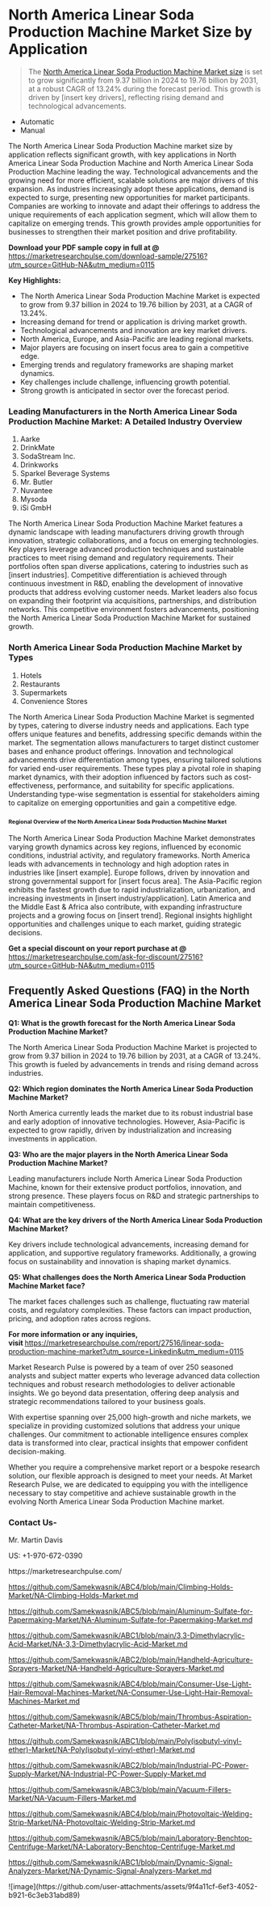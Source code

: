 <h1>North America Linear Soda Production Machine Market&nbsp;Size by Application</h1><blockquote><p>The <a href="https://marketresearchpulse.com/download-sample/27516?utm_source=GitHub-NA&amp;utm_medium=0115">North America Linear Soda Production Machine Market size</a> is set to grow significantly from 9.37 billion in 2024 to 19.76 billion by 2031, at a robust CAGR of 13.24% during the forecast period. This growth is driven by [insert key drivers], reflecting rising demand and technological advancements.</p></blockquote><ul><li>Automatic<li> Manual</li></ul><p>The North America Linear Soda Production Machine market size by application reflects significant growth, with key applications in North America Linear Soda Production Machine and North America Linear Soda Production Machine leading the way. Technological advancements and the growing need for more efficient, scalable solutions are major drivers of this expansion. As industries increasingly adopt these applications, demand is expected to surge, presenting new opportunities for market participants. Companies are working to innovate and adapt their offerings to address the unique requirements of each application segment, which will allow them to capitalize on emerging trends. This growth provides ample opportunities for businesses to strengthen their market position and drive profitability.</p><p><strong>Download your PDF sample copy in full at @ </strong><a href="https://marketresearchpulse.com/download-sample/27516?utm_source=GitHub-NA&amp;utm_medium=0115">https://marketresearchpulse.com/download-sample/27516?utm_source=GitHub-NA&amp;utm_medium=0115</a></p><p><strong>Key Highlights: </strong></p><ul><li>The North America Linear Soda Production Machine Market is expected to grow from 9.37 billion in 2024 to 19.76 billion by 2031, at a CAGR of 13.24%.</li><li>Increasing demand for trend or application is driving market growth.</li><li>Technological advancements and innovation are key market drivers.</li><li>North America, Europe, and Asia-Pacific are leading regional markets.</li><li>Major players are focusing on insert focus area to gain a competitive edge.</li><li>Emerging trends and regulatory frameworks are shaping market dynamics.</li><li>Key challenges include challenge, influencing growth potential.</li><li>Strong growth is anticipated in sector over the forecast period.</li></ul><h3>Leading Manufacturers in the North America Linear Soda Production Machine Market: A Detailed Industry Overview</h3><ol><li>Aarke</li><li>DrinkMate</li><li>SodaStream Inc.</li><li>Drinkworks</li><li>Sparkel Beverage Systems</li><li>Mr. Butler</li><li>Nuvantee</li><li>Mysoda</li><li>iSi GmbH</li></ol><div class="flex max-w-full flex-col flex-grow"><div class="min-h-8 text-message flex w-full flex-col items-end gap-2 whitespace-normal break-words [.text-message+&amp;]:mt-5" dir="auto" data-message-author-role="assistant" data-message-id="fd8432e4-4910-450d-b182-61b7bfb0a01f" data-message-model-slug="gpt-4o"><div class="flex w-full flex-col gap-1 empty:hidden first:pt-[3px]"><div class="markdown prose w-full break-words dark:prose-invert light"><p>The North America Linear Soda Production Machine Market features a dynamic landscape with leading manufacturers driving growth through innovation, strategic collaborations, and a focus on emerging technologies. Key players leverage advanced production techniques and sustainable practices to meet rising demand and regulatory requirements. Their portfolios often span diverse applications, catering to industries such as [insert industries]. Competitive differentiation is achieved through continuous investment in R&amp;D, enabling the development of innovative products that address evolving customer needs. Market leaders also focus on expanding their footprint via acquisitions, partnerships, and distribution networks. This competitive environment fosters advancements, positioning the North America Linear Soda Production Machine Market for sustained growth.</p></div></div></div></div><h3>North America Linear Soda Production Machine Market by Types</h3><ol><li>Hotels<li> Restaurants<li> Supermarkets<li> Convenience Stores</li></ol><div class="flex max-w-full flex-col flex-grow"><div class="min-h-8 text-message flex w-full flex-col items-end gap-2 whitespace-normal break-words [.text-message+&amp;]:mt-5" dir="auto" data-message-author-role="assistant" data-message-id="084470be-0bb7-4664-bddf-5156b4f41249" data-message-model-slug="gpt-4o-mini"><div class="flex w-full flex-col gap-1 empty:hidden first:pt-[3px]"><div class="markdown prose w-full break-words dark:prose-invert light"><p>The North America Linear Soda Production Machine Market is segmented by types, catering to diverse industry needs and applications. Each type offers unique features and benefits, addressing specific demands within the market. The segmentation allows manufacturers to target distinct customer bases and enhance product offerings. Innovation and technological advancements drive differentiation among types, ensuring tailored solutions for varied end-user requirements. These types play a pivotal role in shaping market dynamics, with their adoption influenced by factors such as cost-effectiveness, performance, and suitability for specific applications. Understanding type-wise segmentation is essential for stakeholders aiming to capitalize on emerging opportunities and gain a competitive edge.</p></div></div></div></div><h3><span style="font-size: 11px;">Regional Overview of the North America Linear Soda Production Machine Market</span></h3><div class="flex max-w-full flex-col flex-grow"><div class="min-h-8 text-message flex w-full flex-col items-end gap-2 whitespace-normal break-words [.text-message+&amp;]:mt-5" dir="auto" data-message-author-role="assistant" data-message-id="e9038762-ce64-4e30-91c9-9bd413514231" data-message-model-slug="gpt-4o-mini"><div class="flex w-full flex-col gap-1 empty:hidden first:pt-[3px]"><div class="markdown prose w-full break-words dark:prose-invert light"><p>The North America Linear Soda Production Machine Market demonstrates varying growth dynamics across key regions, influenced by economic conditions, industrial activity, and regulatory frameworks. North America leads with advancements in technology and high adoption rates in industries like [insert example]. Europe follows, driven by innovation and strong governmental support for [insert focus area]. The Asia-Pacific region exhibits the fastest growth due to rapid industrialization, urbanization, and increasing investments in [insert industry/application]. Latin America and the Middle East &amp; Africa also contribute, with expanding infrastructure projects and a growing focus on [insert trend]. Regional insights highlight opportunities and challenges unique to each market, guiding strategic decisions.</p></div></div></div></div><p><strong>Get a special discount on your report purchase at @ </strong><a href="https://marketresearchpulse.com/ask-for-discount/27516?utm_source=GitHub-NA&amp;utm_medium=0115">https://marketresearchpulse.com/ask-for-discount/27516?utm_source=GitHub-NA&amp;utm_medium=0115</a></p><h2>Frequently Asked Questions (FAQ) in the North America Linear Soda Production Machine Market</h2><p><strong>Q1: What is the growth forecast for the North America Linear Soda Production Machine Market?</strong></p><p>The North America Linear Soda Production Machine Market is projected to grow from 9.37 billion in 2024 to 19.76 billion by 2031, at a CAGR of 13.24%. This growth is fueled by advancements in trends and rising demand across industries.</p><p><strong>Q2: Which region dominates the North America Linear Soda Production Machine Market?</strong></p><p>North America currently leads the market due to its robust industrial base and early adoption of innovative technologies. However, Asia-Pacific is expected to grow rapidly, driven by industrialization and increasing investments in application.</p><p><strong>Q3: Who are the major players in the North America Linear Soda Production Machine Market?</strong></p><p>Leading manufacturers include North America Linear Soda Production Machine, known for their extensive product portfolios, innovation, and strong presence. These players focus on R&amp;D and strategic partnerships to maintain competitiveness.</p><p><strong>Q4: What are the key drivers of the North America Linear Soda Production Machine Market?</strong></p><p>Key drivers include technological advancements, increasing demand for application, and supportive regulatory frameworks. Additionally, a growing focus on sustainability and innovation is shaping market dynamics.</p><p><strong>Q5: What challenges does the North America Linear Soda Production Machine Market face?</strong></p><p>The market faces challenges such as challenge, fluctuating raw material costs, and regulatory complexities. These factors can impact production, pricing, and adoption rates across regions.</p><p><strong>For more information or any inquiries, visit&nbsp;</strong><a href="https://marketresearchpulse.com/report/27516/linear-soda-production-machine-market?utm_source=Linkedin&utm_medium=0115">https://marketresearchpulse.com/report/27516/linear-soda-production-machine-market?utm_source=Linkedin&utm_medium=0115</a></p><p>Market Research Pulse is powered by a team of over 250 seasoned analysts and subject matter experts who leverage advanced data collection techniques and robust research methodologies to deliver actionable insights. We go beyond data presentation, offering deep analysis and strategic recommendations tailored to your business goals.</p><p>With expertise spanning over 25,000 high-growth and niche markets, we specialize in providing customized solutions that address your unique challenges. Our commitment to actionable intelligence ensures complex data is transformed into clear, practical insights that empower confident decision-making.</p><p>Whether you require a comprehensive market report or a bespoke research solution, our flexible approach is designed to meet your needs. At Market Research Pulse, we are dedicated to equipping you with the intelligence necessary to stay competitive and achieve sustainable growth in the evolving North America Linear Soda Production Machine market.</p><h3><strong>Contact Us-</strong></h3><p>Mr. Martin Davis</p><p>US: +1-970-672-0390</p><p>https://marketresearchpulse.com/</p><p><a href="https://github.com/Samekwasnik/ABC4/blob/main/Climbing-Holds-Market/NA-Climbing-Holds-Market.md">https://github.com/Samekwasnik/ABC4/blob/main/Climbing-Holds-Market/NA-Climbing-Holds-Market.md</a></p><p><a href="https://github.com/Samekwasnik/ABC5/blob/main/Aluminum-Sulfate-for-Papermaking-Market/NA-Aluminum-Sulfate-for-Papermaking-Market.md">https://github.com/Samekwasnik/ABC5/blob/main/Aluminum-Sulfate-for-Papermaking-Market/NA-Aluminum-Sulfate-for-Papermaking-Market.md</a></p><p><a href="https://github.com/Samekwasnik/ABC1/blob/main/3,3-Dimethylacrylic-Acid-Market/NA-3,3-Dimethylacrylic-Acid-Market.md">https://github.com/Samekwasnik/ABC1/blob/main/3,3-Dimethylacrylic-Acid-Market/NA-3,3-Dimethylacrylic-Acid-Market.md</a></p><p><a href="https://github.com/Samekwasnik/ABC2/blob/main/Handheld-Agriculture-Sprayers-Market/NA-Handheld-Agriculture-Sprayers-Market.md">https://github.com/Samekwasnik/ABC2/blob/main/Handheld-Agriculture-Sprayers-Market/NA-Handheld-Agriculture-Sprayers-Market.md</a></p><p><a href="https://github.com/Samekwasnik/ABC4/blob/main/Consumer-Use-Light-Hair-Removal-Machines-Market/NA-Consumer-Use-Light-Hair-Removal-Machines-Market.md">https://github.com/Samekwasnik/ABC4/blob/main/Consumer-Use-Light-Hair-Removal-Machines-Market/NA-Consumer-Use-Light-Hair-Removal-Machines-Market.md</a></p><p><a href="https://github.com/Samekwasnik/ABC5/blob/main/Thrombus-Aspiration-Catheter-Market/NA-Thrombus-Aspiration-Catheter-Market.md">https://github.com/Samekwasnik/ABC5/blob/main/Thrombus-Aspiration-Catheter-Market/NA-Thrombus-Aspiration-Catheter-Market.md</a></p><p><a href="https://github.com/Samekwasnik/ABC1/blob/main/Poly(isobutyl-vinyl-ether)-Market/NA-Poly(isobutyl-vinyl-ether)-Market.md">https://github.com/Samekwasnik/ABC1/blob/main/Poly(isobutyl-vinyl-ether)-Market/NA-Poly(isobutyl-vinyl-ether)-Market.md</a></p><p><a href="https://github.com/Samekwasnik/ABC2/blob/main/Industrial-PC-Power-Supply-Market/NA-Industrial-PC-Power-Supply-Market.md">https://github.com/Samekwasnik/ABC2/blob/main/Industrial-PC-Power-Supply-Market/NA-Industrial-PC-Power-Supply-Market.md</a></p><p><a href="https://github.com/Samekwasnik/ABC3/blob/main/Vacuum-Fillers-Market/NA-Vacuum-Fillers-Market.md">https://github.com/Samekwasnik/ABC3/blob/main/Vacuum-Fillers-Market/NA-Vacuum-Fillers-Market.md</a></p><p><a href="https://github.com/Samekwasnik/ABC4/blob/main/Photovoltaic-Welding-Strip-Market/NA-Photovoltaic-Welding-Strip-Market.md">https://github.com/Samekwasnik/ABC4/blob/main/Photovoltaic-Welding-Strip-Market/NA-Photovoltaic-Welding-Strip-Market.md</a></p><p><a href="https://github.com/Samekwasnik/ABC5/blob/main/Laboratory-Benchtop-Centrifuge-Market/NA-Laboratory-Benchtop-Centrifuge-Market.md">https://github.com/Samekwasnik/ABC5/blob/main/Laboratory-Benchtop-Centrifuge-Market/NA-Laboratory-Benchtop-Centrifuge-Market.md</a></p><p><a href="https://github.com/Samekwasnik/ABC1/blob/main/Dynamic-Signal-Analyzers-Market/NA-Dynamic-Signal-Analyzers-Market.md">https://github.com/Samekwasnik/ABC1/blob/main/Dynamic-Signal-Analyzers-Market/NA-Dynamic-Signal-Analyzers-Market.md</a></p>
![image](https://github.com/user-attachments/assets/9f4a11cf-6ef3-4052-b921-6c3eb31abd89)
